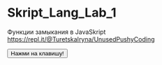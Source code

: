# Skript_Lang_Lab_1
Функции замыкания в JavaSkript
https://repl.it/@TuretskaIryna/UnusedPushyCoding


<!DOCTYPE html>
<html>
<head>
<meta charset="utf-8">
</head>
<body> 
  <script>
                 
function f1(x) {       //родительская функция
  
  function f2(y) {     //внутренняя функция f2
    return x + y;
  }

  return f2;           /* родительская функция возвращает 
                          в качестве результата внутреннюю функцию */
}
var c1 = f1(2);
var c2 = f1(5);

console.dir(c1);      //отобразим детальную информацию о функции c1
console.dir(c2);      //отобразим детальную информацию о функции c2

console.log(c1(5));   //7
console.log(c2(5));   //10

</script>

<script>
 window.onload = function() {
        var count = 0;
        var message = "Количество нажатийв: ";
        var div = document.getElementById("message");
        var button = document.getElementById("my_btn");
        button.onclick = function() {
            count++;
            div.innerHTML = message + count;
        };
    };

</script>

<button id="my_btn">Нажми на клавишу!</button>
<div id="message"></div>

<script>
var juice = "Mango";
    var bar = function() {
        var juice = "Apple";
  return function(){
   return juice;
}
    };
var juicebar = bar();

console.log(juice);
console.log(juicebar());

</script>
</body>
</html>
